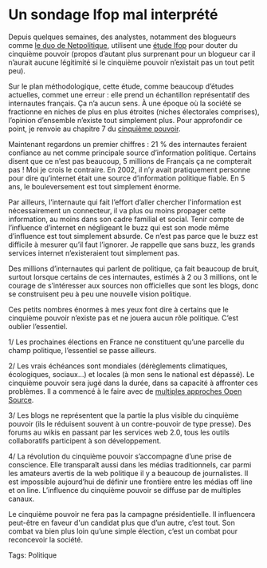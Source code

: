 # Un sondage Ifop mal interprété

Depuis quelques semaines, des analystes, notamment des blogueurs comme [le duo de Netpolitique](http://blog.netpolitique.net/index.php/2006/12/15/630-sondage-ifop-sur-les-internautes-et-la-net-campagne-presidentielle), utilisent une [étude Ifop](https://tcrouzet.com/images_tc/2006ifop.pdf) pour douter du cinquième pouvoir (propos d’autant plus surprenant pour un blogueur car il n’aurait aucune légitimité si le cinquième pouvoir n’existait pas un tout petit peu).

Sur le plan méthodologique, cette étude, comme beaucoup d’études actuelles, commet une erreur : elle prend un échantillon représentatif des internautes français. Ça n’a aucun sens. À une époque où la société se fractionne en niches de plus en plus étroites (niches électorales comprises), l’opinion d’ensemble n’existe tout simplement plus. Pour approfondir ce point, je renvoie au chapitre 7 du [cinquième pouvoir](/le-cinquieme-pouvoir/).

Maintenant regardons un premier chiffres : 21 % des internautes feraient confiance au net comme principale source d’information politique. Certains disent que ce n’est pas beaucoup, 5 millions de Français ça ne compterait pas ! Moi je crois le contraire. En 2002, il n’y avait pratiquement personne pour dire qu’internet était une source d’information politique fiable. En 5 ans, le bouleversement est tout simplement énorme.

Par ailleurs, l’internaute qui fait l’effort d’aller chercher l'information est nécessairement un connecteur, il va plus ou moins propager cette information, au moins dans son cadre familial et social. Tenir compte de l’influence d’internet en négligeant le buzz qui est son mode même d’influence est tout simplement absurde. Ce n’est pas parce que le buzz est difficile à mesurer qu’il faut l’ignorer. Je rappelle que sans buzz, les grands services internet n’existeraient tout simplement pas.

Des millions d’internautes qui parlent de politique, ça fait beaucoup de bruit, surtout lorsque certains de ces internautes, estimés à 2 ou 3 millions, ont le courage de s’intéresser aux sources non officielles que sont les blogs, donc se construisent peu à peu une nouvelle vision politique.

Ces petits nombres énormes à mes yeux font dire à certains que le cinquième pouvoir n’existe pas et ne jouera aucun rôle politique. C’est oublier l’essentiel.

1/ Les prochaines élections en France ne constituent qu’une parcelle du champ politique, l’essentiel se passe ailleurs.

2/ Les vrais échéances sont mondiales (dérèglements climatiques, écologiques, sociaux…) et locales (à mon sens le national est dépassé). Le cinquième pouvoir sera jugé dans la durée, dans sa capacité à affronter ces problèmes. Il a commencé à le faire avec de [multiples approches Open Source](/2007/01/09/wikinomics/).

3/ Les blogs ne représentent que la partie la plus visible du cinquième pouvoir (ils le réduisent souvent à un contre-pouvoir de type presse). Des forums au wikis en passant par les services web 2.0, tous les outils collaboratifs participent à son développement.

4/ La révolution du cinquième pouvoir s’accompagne d’une prise de conscience. Elle transparaît aussi dans les médias traditionnels, car parmi les amateurs avertis de la web politique il y a beaucoup de journalistes. Il est impossible aujourd’hui de définir une frontière entre les médias off line et on line. L’influence du cinquième pouvoir se diffuse par de multiples canaux.

Le cinquième pouvoir ne fera pas la campagne présidentielle. Il influencera peut-être en faveur d'un candidat plus que d’un autre, c’est tout. Son combat va bien plus loin qu’une simple élection, c’est un combat pour reconcevoir la société.

Tags: Politique
